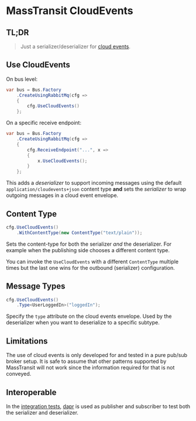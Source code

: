 # MassTransit CloudEvents

## TL;DR

> Just a serializer/deserializer for [cloud events](https://cloudevents.io/).

## Use CloudEvents

On bus level:
```c#
var bus = Bus.Factory
    .CreateUsingRabbitMq(cfg =>
    {
        cfg.UseCloudEvents()
    };
```

On a specific receive endpoint:
```c#
var bus = Bus.Factory
    .CreateUsingRabbitMq(cfg =>
    {
        cfg.ReceiveEndpoint("...", x =>
        {
            x.UseCloudEvents();
        }
    };
```

This adds a _deserializer_ to support incoming messages using the default `application/cloudevents+json` content type **and**
sets the _serializer_ to wrap outgoing messages in a cloud event envelope.

## Content Type

```c#
cfg.UseCloudEvents()
    .WithContentType(new ContentType("text/plain"));
```

Sets the content-type for both the serializer _and_ the deserializer.
For example when the publishing side chooses a different content type.

You can invoke the `UseCloudEvents` with a different `ContentType` multiple times
but the last one wins for the outbound (serializer) configuration.

## Message Types

```c#
cfg.UseCloudEvents()
    .Type<UserLoggedIn>("loggedIn");
```

Specify the `type` attribute on the cloud events envelope. 
Used by the deserializer when you want to deserialize to a specific subtype.

## Limitations

The use of cloud events is only developed for and tested in a pure pub/sub broker setup.
It is safe to assume that other patterns supported by MassTransit will not work since the information required for that is not conveyed.

## Interoperable

In the [integration tests](MassTransit.CloudEvents.IntegrationTests), [dapr](https://dapr.io) is used as publisher and subscriber to test both the serializer and deserializer. 